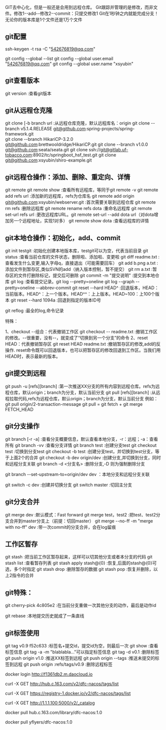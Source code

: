 GIT去中心化，但是一般还是会用到远程仓库。
Git跟踪并管理的是修改，而非文件。修改1--add--修改2--commit：只提交修改1
Git在1秒钟之内就能完成分支！无论你的版本库是1个文件还是1万个文件


## git配置

ssh-keygen -t rsa -C "542676819@qq.com"

git config --global  --list
git config --global user.email "542676819@qq.com"
git config --global user.name "xsyubin"
 


## git查看版本

git version					:查看git版本

## git从远程仓克隆

git clone [-b branch url 	:从远程仓库克隆，默认远程库名：origin
git clone --branch v5.1.4.RELEASE git@github.com:spring-projects/spring-framework.git  
git clone --branch HikariCP-3.2.0 git@github.com:brettwooldridge/HikariCP.git
git clone --branch v1.0.0 git@github.com:seata/seata.git
git clone ssh://git@gitlab.uf-tobacco.com:8902/tc/springboot_hsf_test.git
git clone git@github.com:xsyubin/shiro-example.git

## git远程仓操作：添加、删除、重定向、详情
git remote
git remote show 			:查看所有远程库，等同于git remote -v
git remote add refs url		:添加新的远程库，refs为仓库名
git remote add origin git@github.com:xsyubin/webserver.git 	:首次需要关联到远程仓库
git remote rm refs          :删除远程库
git remote rename refs dota  :重命名远程库
git remote set-url refs url :更改远程库URL。git remote set-url --add dota url（对dota增加另一个远程地址，实现1对多）
git remote show dota		:查看远程库的详情


## git本地仓操作：初始化，add、commit

git init testgit			:初始化创建本地版本库，testgit可以为空，代表当前目录
git status					:查看当前仓库的文件状态，删除啦、添加啦、变更啦
git diff readme.txt 		:查看发生什么变更,输入字母q，直接退出（可能需要回车）
git add b.png a.txt 		:添加文件到暂存区,类似SVN的add（纳入版本控制，暂不提交）
git rm a.txt 				:暂存区的文件打删除标记，提交后可删除
git commit -m "提交说明"		:提交到本地仓库
git log						:查看提交记录。git log --pretty=oneline
git log --graph --pretty=oneline --abbrev-commit
git reset --hard HEAD^		:回退版本，HEAD：当前版本。HEAD^：上一个版本。HEAD^^：上上版本。HEAD~100：上100个版本
git reset --hard 1094a		:回退到指定的版本ID号

git reflog					:最全的log,命令记录

特殊：

1、checkout --组合：代表撤销工作区
git checkout -- readme.txt 	:撤销工作区的修改。--很重要，没有--，就变成了“切换到另一个分支”的命令
2、reset HEAD：代表撤销暂存区
git reset HEAD readme.txt 	:撤销暂存区的修改,add的反操作.
							reset命令既可以回退版本，也可以把暂存区的修改回退到工作区。当我们用HEAD时，表示最新的版本。

## git提交到远程

git push -u [refs][branch]	:第一次推送XX分支的所有内容到远程仓库。refs为远程仓库，默认origin；branch为分支，默认当前分支
git pull [refs][branch]		:从远程拉取代码,refs为远程仓库，默认origin；branch为分支，默认当前分支
例如：git pull origin/2-transaction-message
git pull = git fetch + git merge FETCH_HEAD


## git分支操作

git branch	[-r -a]			:查看分支概要信息，默认查看本地分支，-r：远程；-a：查看所有
git branch -vv              :查看分支详情
git branch test				:创建分支test
git checkout test 			:切换到分支test
git checkout -b test 		:创建分支test，并切换到test分支，等于上面2个的合并
git checkout -b dev origin/dev :创建分支,并切换到分支，同时和远程分支关联
git branch -d <分支名> 		:删除分支,-D 则为强制删除分支

git branch --set-upstream-to=origin/dev dev ：本地分支和远程分支关联

git switch -c dev			:创建并切换分支
git switch master			:切回主分支


## git分支合并

git merge dev 				:默认模式：Fast forward
git merge test，test2 		:把test、test2分支合并到master分支上（前提：切回master）
git merge --no-ff -m "merge with no-ff" dev 	:带一次commit的分支合并，会在log留痕



## 工作区暂存

git stash 					:把当前工作区暂存起来，这样可以切其他分支或者本分支的代码
git stash list 				:查看暂存列表
git stash apply stash@{0} 	:恢复,后面的stash@{0}可选，多个时指定
git stash drop 				:删除暂存的数据
git stash pop 				:恢复并删除，以上2指令的合并


## git特殊：
git cherry-pick 4c805e2     :在当前分支重做一次其他分支的动作，最后是动作id

git rebase 					:本地提交历史就成了一条直线


## git标签使用

git tag v0.9 f52c633		:标签名+提交id，提交id为空，则最后一次
git show <tagname>			:查看标签信息
git tag -a <tagname> -m "blablabla..."可以指定标签信息
git tag -d v0.1 				:删除标签
git push origin v1.0 		:推送XX标签到远程
git push origin --tags 		:推送未提交的标签到远程
git push origin :refs/tags/v0.9 :删除远程标签



docker login http://f1361db2.m.daocloud.io


curl -X GET http://hub.c.163.com/v2/dfc-nacos/tags/list

curl -X GET https://registry-1.docker.io/v2/dfc-nacos/tags/list

curl -X GET http://1.1.1.100:5000/v2/_catalog


docker pull hub.c.163.com/library/dfc-nacos:1.0



docker pull yflyers/dfc-nacos:1.0
